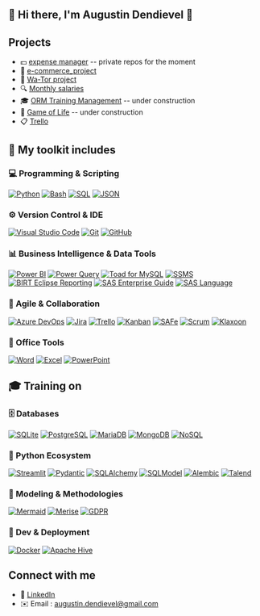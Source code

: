 ## 👋 Hi there, I'm Augustin Dendievel 👋

## Projects
- 💵 [expense manager](https://github.com/Aug-Den) -- private repos for the moment
- 🚴 [e-commerce_project](https://github.com/Aug-Den/e_bike_shop)
- 🐳 [Wa-Tor project](https://github.com/Aug-Den/wa-tor-world)
- 🔍 [Monthly salaries](https://github.com/Aug-Den/Formation_Brief_1)
- 🎓 [ORM Training Management](https://github.com/Aug-Den/gestion-formation-orm) -- under construction
- 🧬 [Game of Life](https://github.com/Aug-Den/game_of_life) -- under construction
- 📋 [Trello](https://github.com/Aug-Den/mini_trello)

## 🔧 My toolkit includes

### 💻 Programming & Scripting
[![Python](https://img.shields.io/badge/Python-3776AB?style=for-the-badge&logo=python&logoColor=white)](https://www.python.org/)
[![Bash](https://img.shields.io/badge/Bash-4EAA25?style=for-the-badge&logo=gnu-bash&logoColor=white)](https://www.gnu.org/software/bash/)
[![SQL](https://img.shields.io/badge/SQL-4479A1?style=for-the-badge&logo=mysql&logoColor=white)](https://en.wikipedia.org/wiki/SQL)
[![JSON](https://img.shields.io/badge/JSON-000000?style=for-the-badge&logo=json&logoColor=white)](https://www.json.org/json-en.html)

### ⚙️ Version Control & IDE
[![Visual Studio Code](https://img.shields.io/badge/Visual_Studio_Code-007ACC?style=for-the-badge&logo=visual-studio-code&logoColor=white)](https://code.visualstudio.com/)
[![Git](https://img.shields.io/badge/Git-F05032?style=for-the-badge&logo=git&logoColor=white)](https://git-scm.com/)
[![GitHub](https://img.shields.io/badge/GitHub-181717?style=for-the-badge&logo=github&logoColor=white)](https://github.com/)

### 📊 Business Intelligence & Data Tools
[![Power BI](https://img.shields.io/badge/Power_BI-F2C811?style=for-the-badge&logo=microsoft-power-bi&logoColor=black)](https://powerbi.microsoft.com/)
[![Power Query](https://img.shields.io/badge/Power_Query-Data_Transformation-FFA500?style=for-the-badge&labelColor=CC8400)](https://learn.microsoft.com/en-us/power-query/)
[![Toad for MySQL](https://img.shields.io/badge/Toad_for_MySQL-Database-0000FF?style=for-the-badge&labelColor=003399)](https://www.quest.com/products/toad-for-mysql/)
[![SSMS](https://img.shields.io/badge/SSMS-SQL_Server_Studio-FFD700?style=for-the-badge&labelColor=CCAC00)](https://learn.microsoft.com/en-us/sql/ssms/sql-server-management-studio-ssms)
[![BIRT Eclipse Reporting](https://img.shields.io/badge/BIRT_Eclipse_Reporting-Reporting-800080?style=for-the-badge&labelColor=660066)](https://www.eclipse.org/birt/)
[![SAS Enterprise Guide](https://img.shields.io/badge/SAS_Enterprise_Guide-Data_Tools-800080?style=for-the-badge&labelColor=660066)](https://support.sas.com/en/software/enterprise-guide.html)
[![SAS Language](https://img.shields.io/badge/SAS-Language-FFD700?style=for-the-badge&labelColor=CCAC00)](https://www.sas.com/en_us/software/sas-language.html)

### 🧠 Agile & Collaboration
[![Azure DevOps](https://img.shields.io/badge/Azure_DevOps-0078D7?style=for-the-badge&logo=azure-devops&logoColor=white)](https://azure.microsoft.com/en-us/services/devops/)
[![Jira](https://img.shields.io/badge/Jira-0052CC?style=for-the-badge&logo=jira&logoColor=white)](https://www.atlassian.com/software/jira)
[![Trello](https://img.shields.io/badge/Trello-0052CC?style=for-the-badge&logo=trello&logoColor=white)](https://trello.com/)
[![Kanban](https://img.shields.io/badge/Kanban-Workflow-008000?style=for-the-badge&labelColor=005500)](https://kanbanize.com/kanban-resources/getting-started/what-is-kanban)
[![SAFe](https://img.shields.io/badge/SAFe-Scaled_Agile-FF4500?style=for-the-badge&labelColor=CC3700)](https://www.scaledagileframework.com/)
[![Scrum](https://img.shields.io/badge/Scrum-Agile_Framework-FFA500?style=for-the-badge&labelColor=CC8400)](https://www.scrum.org/resources/what-is-scrum)
[![Klaxoon](https://img.shields.io/badge/Klaxoon-Collaboration-0000FF?style=for-the-badge&labelColor=003399)](https://klaxoon.com/en)

### 📝 Office Tools
[![Word](https://img.shields.io/badge/Microsoft_Word-2B579A?style=for-the-badge&logo=microsoft-word&logoColor=white)](https://www.microsoft.com/en-us/microsoft-365/word)
[![Excel](https://img.shields.io/badge/Microsoft_Excel-217346?style=for-the-badge&logo=microsoft-excel&logoColor=white)](https://www.microsoft.com/en-us/microsoft-365/excel)
[![PowerPoint](https://img.shields.io/badge/Microsoft_PowerPoint-B7472A?style=for-the-badge&logo=microsoft-powerpoint&logoColor=white)](https://www.microsoft.com/en-us/microsoft-365/powerpoint)

## 🎓 Training on

### 🗄️ Databases
[![SQLite](https://img.shields.io/badge/SQLite-003B57?style=for-the-badge&logo=sqlite&logoColor=white)](https://www.sqlite.org/index.html)
[![PostgreSQL](https://img.shields.io/badge/PostgreSQL-4169E1?style=for-the-badge&logo=postgresql&logoColor=white)](https://www.postgresql.org/)
[![MariaDB](https://img.shields.io/badge/MariaDB-003545?style=for-the-badge&logo=mariadb&logoColor=white)](https://mariadb.org/)
[![MongoDB](https://img.shields.io/badge/MongoDB-47A248?style=for-the-badge&logo=mongodb&logoColor=white)](https://www.mongodb.com/)
[![NoSQL](https://img.shields.io/badge/NoSQL-Database-0000FF?style=for-the-badge&labelColor=003399)](https://en.wikipedia.org/wiki/NoSQL)

### 🐍 Python Ecosystem
[![Streamlit](https://img.shields.io/badge/Streamlit-FF4B4B?style=for-the-badge&logo=streamlit&logoColor=white)](https://streamlit.io/)
[![Pydantic](https://img.shields.io/badge/Pydantic-32B3A7?style=for-the-badge)](https://pydantic.dev/)
[![SQLAlchemy](https://img.shields.io/badge/SQLAlchemy-ORM-800080?style=for-the-badge&labelColor=660066)](https://www.sqlalchemy.org/)
[![SQLModel](https://img.shields.io/badge/SQLModel-ORM_Typed-FFD700?style=for-the-badge&labelColor=CCAC00)](https://sqlmodel.tiangolo.com/)
[![Alembic](https://img.shields.io/badge/Alembic-Migrations-008000?style=for-the-badge&labelColor=005500)](https://alembic.sqlalchemy.org/en/latest/)
[![Talend](https://img.shields.io/badge/Talend-0076B1?style=for-the-badge&logo=talend&logoColor=white)](https://www.talend.com/)

### 🧰 Modeling & Methodologies
[![Mermaid](https://img.shields.io/badge/Mermaid-Diagrams-008000?style=for-the-badge&labelColor=005500)](https://mermaid.js.org/)
[![Merise](https://img.shields.io/badge/Merise-Modeling-FF4500?style=for-the-badge&labelColor=CC3700)](https://fr.wikipedia.org/wiki/Merise)
[![GDPR](https://img.shields.io/badge/GDPR-Data_Protection-FFA500?style=for-the-badge&labelColor=CC8400)](https://gdpr-info.eu/)

### 🚢 Dev & Deployment
[![Docker](https://img.shields.io/badge/Docker-2496ED?style=for-the-badge&logo=docker&logoColor=white)](https://www.docker.com/)
[![Apache Hive](https://img.shields.io/badge/Apache_Hive-FF9900?style=for-the-badge&logo=apache-hive&logoColor=white)](https://hive.apache.org/)

## Connect with me
- 💼 [LinkedIn](https://fr.linkedin.com/in/augustin-dendievel)
- ✉️ Email : augustin.dendievel@gmail.com

<!--
![Augustin's GitHub stats](https://github-readme-stats.vercel.app/api?username=aug-den&show_icons=true&theme=github_dark)

**Aug-Den/Aug-Den** is a ✨ _special_ ✨ repository because its `README.md` (this file) appears on your GitHub profile.

Here are some ideas to get you started:

- 🔭 I’m currently working on ...
- 🌱 I’m currently learning ...
- 👯 I’m looking to collaborate on ...
- 🤔 I’m looking for help with ...
- 💬 Ask me about ...
- 📫 How to reach me: ...
- 😄 Pronouns: ...
- ⚡ Fun fact: ...
-->
